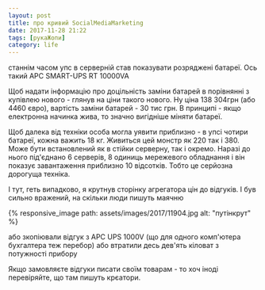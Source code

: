 ```yaml
---
layout: post
title: про кривий SocialMediaMarketing
date: 2017-11-28 21:22 
tags: [рукаЖопи]
category: life
---
```


станнім часом упс в серверній став показувати розряджені батареї.
Ось такий APC SMART-UPS RT 10000VA

Щоб надати інформацію про доцільність заміни батарей в порівнянні з купівлею нового - глянув на ціни такого нового. 
Ну ціна 138 304грн (або 4460 євро), вартість заміни батарей - 30 тис грн. 
В принципі - якщо електронна начинка жива, то значно вигідніше міняти батареї.

Щоб далека від техніки особа могла уявити приблизно - в упсі чотири батареї, кожна важить 18 кг. 
Живиться цей монстр як 220 так і 380. 
Може бути встановлений як в стійки серверну, так і окремо. 
Наразі до нього під'єднано 6 серверів, 8 одиниць мережевого обладнання і він показує завантаження приблизно 10 відсотків.
Тобто це серйозна дорогуща техніка.

І тут, геть випадково, я крутнув сторінку агрегатора цін до відгуків. 
І був сильно вражений, на скільки люди пишуть маячню

{% responsive_image path: assets/images/2017/11904.jpg alt: "путінкрут" %}

або зкопіювали відгук з APC UPS 1000V (що для одного комп'ютера бухгалтера теж перебор) або втратили десь дев'ять кіловат з потужності прибору

Якщо замовляєте відгуки писати своїм товарам - то хоч іноді перевіряйте, що там пишуть крєатори.
